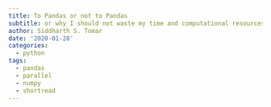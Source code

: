 ```yaml
---
title: To Pandas or not to Pandas
subtitle: or why I should not waste my time and computational resources
author: Siddharth S. Tomar
date: '2020-01-28'
categories:
  - python
tags:
  - pandas
  - parallel
  - numpy
  - shortread
---
```


